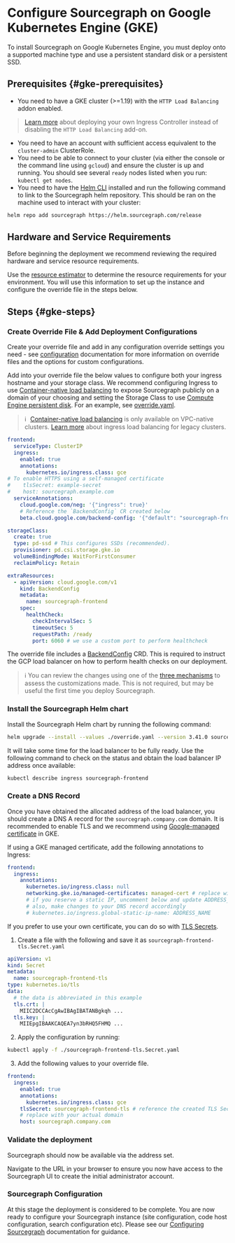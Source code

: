 # Configure Sourcegraph on Google Kubernetes Engine (GKE)

To install Sourcegraph on Google Kubernetes Engine, you must deploy onto a supported machine type and use a persistent standard disk or a persistent SSD.

## Prerequisites {#gke-prerequisites}

- You need to have a GKE cluster (>=1.19) with the `HTTP Load Balancing` addon enabled.

> [Learn more](https://cloud.google.com/kubernetes-engine/docs/how-to/custom-ingress-controller) about deploying your own Ingress Controller instead of disabling the `HTTP Load Balancing` add-on.

- You need to have an account with sufficient access equivalent to the `cluster-admin` ClusterRole.
- You need to be able to connect to your cluster (via either the console or the command line using `gcloud`) and ensure the cluster is up and running. You should see several `ready` nodes listed when you run: `kubectl get nodes`.
- You need to have the [Helm CLI](https://helm.sh/docs/intro/install/) installed and run the following command to link to the Sourcegraph helm repository. This should be ran on the machine used to interact with your cluster:

```sh
helm repo add sourcegraph https://helm.sourcegraph.com/release
```

## Hardware and Service Requirements

Before beginning the deployment we recommend reviewing the required hardware and service resource requirements.

Use the [resource estimator](../resource_estimator.md) to determine the resource requirements for your environment. You will use this information to set up the instance and configure the override file in the steps below.

## Steps {#gke-steps}

### Create Override File & Add Deployment Configurations

Create your override file and add in any configuration override settings you need - see [configuration](./helm/#configuration) documentation for more information on override files and the options for custom configurations.

Add into your override file the below values to configure both your ingress hostname and your storage class. We recommend configuring Ingress to use [Container-native load balancing](https://cloud.google.com/kubernetes-engine/docs/how-to/container-native-load-balancing) to expose Sourcegraph publicly on a domain of your choosing and setting the Storage Class to use [Compute Engine persistent disk](https://cloud.google.com/kubernetes-engine/docs/how-to/persistent-volumes/gce-pd-csi-driver#:~:text=Google%20Kubernetes%20Engine%20(GKE)%20provides,tied%20to%20GKE%20version%20numbers.). For an example, see [override.yaml](https://github.com/sourcegraph/deploy-sourcegraph-helm/tree/main/charts/sourcegraph/examples/gcp/override.yaml).

> ℹ️ [Container-native load balancing](https://cloud.google.com/kubernetes-engine/docs/how-to/container-native-load-balancing) is only available on VPC-native clusters. [Learn more](https://cloud.google.com/kubernetes-engine/docs/how-to/load-balance-ingress) about ingress load balancing for legacy clusters.

<!--[override.yaml](https://github.com/sourcegraph/deploy-sourcegraph-helm/tree/main/charts/sourcegraph/examples/gcp/override.yaml)-->
```yaml
frontend:
  serviceType: ClusterIP
  ingress:
    enabled: true
    annotations:
      kubernetes.io/ingress.class: gce
# To enable HTTPS using a self-managed certificate
#    tlsSecret: example-secret
#    host: sourcegraph.example.com
  serviceAnnotations:
    cloud.google.com/neg: '{"ingress": true}'
    # Reference the `BackendConfig` CR created below
    beta.cloud.google.com/backend-config: '{"default": "sourcegraph-frontend"}'

storageClass:
  create: true
  type: pd-ssd # This configures SSDs (recommended).
  provisioner: pd.csi.storage.gke.io
  volumeBindingMode: WaitForFirstConsumer
  reclaimPolicy: Retain

extraResources:
  - apiVersion: cloud.google.com/v1
    kind: BackendConfig
    metadata:
      name: sourcegraph-frontend
    spec:
      healthCheck:
        checkIntervalSec: 5
        timeoutSec: 5
        requestPath: /ready
        port: 6060 # we use a custom port to perform healthcheck
```

The override file includes a [BackendConfig](https://cloud.google.com/kubernetes-engine/docs/how-to/ingress-features#associating_backendconfig_with_your_ingress) CRD. This is required to instruct the GCP load balancer on how to perform health checks on our deployment.

> ℹ️ You can review the changes using one of the [three mechanisms](./helm#reviewing-changes) to assess the customizations made. This is not required, but may be useful the first time you deploy Sourcegraph.

### Install the Sourcegraph Helm chart

Install the Sourcegraph Helm chart by running the following command:

```sh
helm upgrade --install --values ./override.yaml --version 3.41.0 sourcegraph sourcegraph/sourcegraph
```

It will take some time for the load balancer to be fully ready. Use the following command to check on the status and obtain the load balancer IP address once available:

```sh
kubectl describe ingress sourcegraph-frontend
```

### Create a DNS Record

Once you have obtained the allocated address of the load balancer, you should create a DNS A record for the `sourcegraph.company.com` domain. It is recommended to enable TLS and we recommend using [Google-managed certificate](https://cloud.google.com/kubernetes-engine/docs/how-to/managed-certs) in GKE.

If using a GKE managed certificate, add the following annotations to Ingress:

```yaml
frontend:
  ingress:
    annotations:
      kubernetes.io/ingress.class: null
      networking.gke.io/managed-certificates: managed-cert # replace with actual Google-managed certificate name
      # if you reserve a static IP, uncomment below and update ADDRESS_NAME
      # also, make changes to your DNS record accordingly
      # kubernetes.io/ingress.global-static-ip-name: ADDRESS_NAME
```

If you prefer to use your own certificate, you can do so with [TLS Secrets](https://kubernetes.io/docs/concepts/configuration/secret/#tls-secrets).

1. Create a file with the following and save it as `sourcegraph-frontend-tls.Secret.yaml`
```yaml
apiVersion: v1
kind: Secret
metadata:
  name: sourcegraph-frontend-tls
type: kubernetes.io/tls
data:
  # the data is abbreviated in this example
  tls.crt: |
    MIIC2DCCAcCgAwIBAgIBATANBgkqh ...
  tls.key: |
    MIIEpgIBAAKCAQEA7yn3bRHQ5FHMQ ...
```

2. Apply the configuration by running:

```sh
kubectl apply -f ./sourcegraph-frontend-tls.Secret.yaml
```

3. Add the following values to your override file.

```yaml
frontend:
  ingress:
    enabled: true
    annotations:
      kubernetes.io/ingress.class: gce
    tlsSecret: sourcegraph-frontend-tls # reference the created TLS Secret
    # replace with your actual domain
    host: sourcegraph.company.com
```

### Validate the deployment

Sourcegraph should now be available via the address set.

Navigate to the URL in your browser to ensure you now have access to the Sourcegraph UI to create the initial administrator account.

### Sourcegraph Configuration

At this stage the deployment is considered to be complete. You are now ready to configure your Sourcegraph instance (site configuration, code host configuration, search configuration etc). Please see our [Configuring Sourcegraph](../../config/index.md) documentation for guidance.